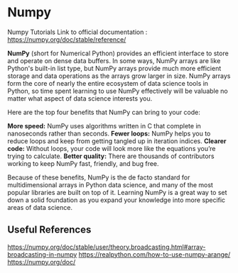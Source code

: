 # Numpy
 Numpy Tutorials
 Link to official documentation : https://numpy.org/doc/stable/reference/
 
   **NumPy** (short for Numerical Python) provides an efficient interface to store and operate on dense data buffers. In some ways, NumPy arrays are like Python's built-in list type, but NumPy arrays provide much more efficient storage and data operations as the arrays grow larger in size. 
   NumPy arrays form the core of nearly the entire ecosystem of data science tools in Python, so time spent learning to use NumPy effectively will be valuable no matter what aspect of data science interests you.
   
   Here are the top four benefits that NumPy can bring to your code:

**More speed:** NumPy uses algorithms written in C that complete in nanoseconds rather than seconds.
**Fewer loops:** NumPy helps you to reduce loops and keep from getting tangled up in iteration indices.
**Clearer code:** Without loops, your code will look more like the equations you’re trying to calculate.
**Better quality:** There are thousands of contributors working to keep NumPy fast, friendly, and bug free.

Because of these benefits, NumPy is the de facto standard for multidimensional arrays in Python data science, and many of the most popular libraries are built on top of it. Learning NumPy is a great way to set down a solid foundation as you expand your knowledge into more specific areas of data science.



## Useful References

https://numpy.org/doc/stable/user/theory.broadcasting.html#array-broadcasting-in-numpy
https://realpython.com/how-to-use-numpy-arange/
https://numpy.org/doc/
